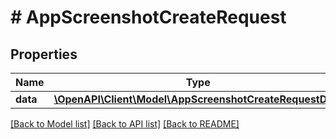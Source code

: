 # # AppScreenshotCreateRequest

## Properties

Name | Type | Description | Notes
------------ | ------------- | ------------- | -------------
**data** | [**\OpenAPI\Client\Model\AppScreenshotCreateRequestData**](AppScreenshotCreateRequestData.md) |  | 

[[Back to Model list]](../../README.md#documentation-for-models) [[Back to API list]](../../README.md#documentation-for-api-endpoints) [[Back to README]](../../README.md)


